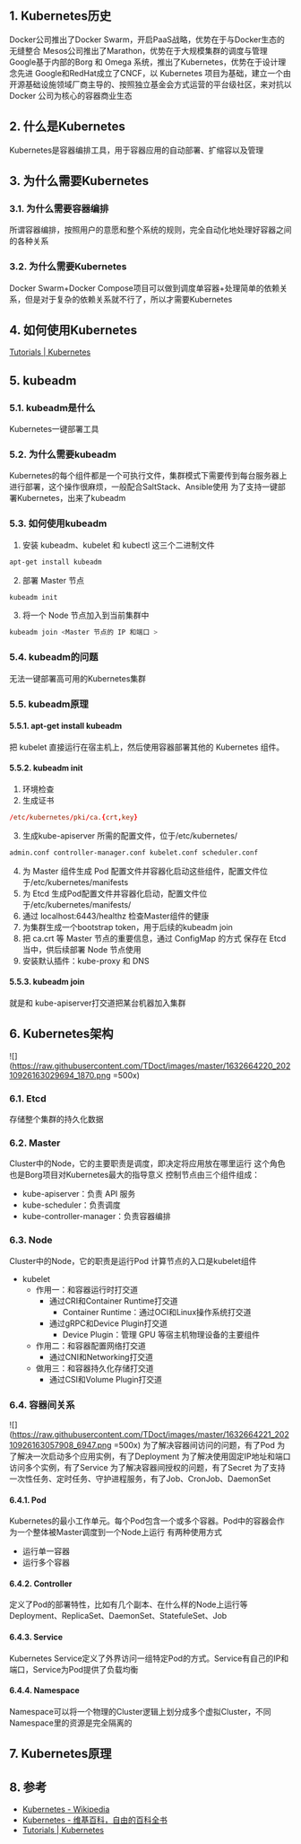 ## 1. Kubernetes历史
Docker公司推出了Docker Swarm，开启PaaS战略，优势在于与Docker生态的无缝整合
Mesos公司推出了Marathon，优势在于大规模集群的调度与管理
Google基于内部的Borg 和 Omega 系统，推出了Kubernetes，优势在于设计理念先进
Google和RedHat成立了CNCF，以 Kubernetes 项目为基础，建立一个由开源基础设施领域厂商主导的、按照独立基金会方式运营的平台级社区，来对抗以 Docker 公司为核心的容器商业生态
## 2. 什么是Kubernetes
Kubernetes是容器编排工具，用于容器应用的自动部署、扩缩容以及管理
## 3. 为什么需要Kubernetes
### 3.1. 为什么需要容器编排
所谓容器编排，按照用户的意愿和整个系统的规则，完全自动化地处理好容器之间的各种关系

### 3.2. 为什么需要Kubernetes
Docker Swarm+Docker Compose项目可以做到调度单容器+处理简单的依赖关系，但是对于复杂的依赖关系就不行了，所以才需要Kubernetes

## 4. 如何使用Kubernetes
[Tutorials \| Kubernetes](https://kubernetes.io/docs/tutorials/)


## 5. kubeadm
### 5.1. kubeadm是什么
Kubernetes一键部署工具
### 5.2. 为什么需要kubeadm
Kubernetes的每个组件都是一个可执行文件，集群模式下需要传到每台服务器上进行部署，这个操作很麻烦，一般配合SaltStack、Ansible使用
为了支持一键部署Kubernetes，出来了kubeadm
### 5.3. 如何使用kubeadm
1. 安装 kubeadm、kubelet 和 kubectl 这三个二进制文件
```bash
apt-get install kubeadm
```
2. 部署 Master 节点
```bash
kubeadm init
```
3. 将一个 Node 节点加入到当前集群中
```bash
kubeadm join <Master 节点的 IP 和端口 >
```
### 5.4. kubeadm的问题
无法一键部署高可用的Kubernetes集群

### 5.5. kubeadm原理
#### 5.5.1. apt-get install kubeadm
把 kubelet 直接运行在宿主机上，然后使用容器部署其他的 Kubernetes 组件。
#### 5.5.2. kubeadm init
1. 环境检查
2. 生成证书
```conf
/etc/kubernetes/pki/ca.{crt,key}
```
3. 生成kube-apiserver 所需的配置文件，位于/etc/kubernetes/
```bash
admin.conf controller-manager.conf kubelet.conf scheduler.conf
```
4. 为 Master 组件生成 Pod 配置文件并容器化启动这些组件，配置文件位于/etc/kubernetes/manifests
5. 为 Etcd 生成Pod配置文件并容器化启动，配置文件位于/etc/kubernetes/manifests/
6. 通过 localhost:6443/healthz 检查Master组件的健康
7. 为集群生成一个bootstrap token，用于后续的kubeadm join
8. 把 ca.crt 等 Master 节点的重要信息，通过 ConfigMap 的方式
保存在 Etcd 当中，供后续部署 Node 节点使用
9. 安装默认插件：kube-proxy 和 DNS
#### 5.5.3. kubeadm join
就是和 kube-apiserver打交道把某台机器加入集群

## 6. Kubernetes架构

![](https://raw.githubusercontent.com/TDoct/images/master/1632664220_20210926163029694_1870.png =500x)
### 6.1. Etcd
存储整个集群的持久化数据
### 6.2. Master
Cluster中的Node，它的主要职责是调度，即决定将应用放在哪里运行
这个角色也是Borg项目对Kubernetes最大的指导意义
控制节点由三个组件组成：
- kube-apiserver：负责 API 服务
- kube-scheduler：负责调度
- kube-controller-manager：负责容器编排
### 6.3. Node
Cluster中的Node，它的职责是运行Pod
计算节点的入口是kubelet组件
- kubelet
    - 作用一：和容器运行时打交道
        - 通过CRI和Container Runtime打交道
            - Container Runtime：通过OCI和Linux操作系统打交道
        - 通过gRPC和Device Plugin打交道    
            - Device Plugin：管理 GPU 等宿主机物理设备的主要组件
    - 作用二：和容器配置网络打交道
        - 通过CNI和Networking打交道
    - 做用三：和容器持久化存储打交道
        - 通过CSI和Volume Plugin打交道
### 6.4. 容器间关系
![](https://raw.githubusercontent.com/TDoct/images/master/1632664221_20210926163057908_6947.png =500x)
为了解决容器间访问的问题，有了Pod
为了解决一次启动多个应用实例，有了Deployment
为了解决使用固定IP地址和端口访问多个实例，有了Service
为了解决容器间授权的问题，有了Secret
为了支持一次性任务、定时任务、守护进程服务，有了Job、CronJob、DaemonSet

#### 6.4.1. Pod

Kubernetes的最小工作单元。每个Pod包含一个或多个容器。Pod中的容器会作为一个整体被Master调度到一个Node上运行
有两种使用方式
- 运行单一容器
- 运行多个容器
#### 6.4.2. Controller
定义了Pod的部署特性，比如有几个副本、在什么样的Node上运行等
Deployment、ReplicaSet、DaemonSet、StatefuleSet、Job
#### 6.4.3. Service
Kubernetes Service定义了外界访问一组特定Pod的方式。Service有自己的IP和端口，Service为Pod提供了负载均衡
#### 6.4.4. Namespace
Namespace可以将一个物理的Cluster逻辑上划分成多个虚拟Cluster，不同Namespace里的资源是完全隔离的
## 7. Kubernetes原理

## 8. 参考
- [Kubernetes \- Wikipedia](https://en.wikipedia.org/wiki/Kubernetes)
- [Kubernetes \- 维基百科，自由的百科全书](https://zh.wikipedia.org/wiki/Kubernetes)
- [Tutorials \| Kubernetes](https://kubernetes.io/docs/tutorials/)
